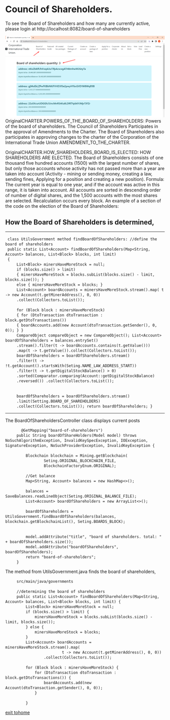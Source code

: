 # Council of Shareholders.

To see the Board of Shareholders and how many are currently active, please login at http://localhost:8082/board-of-shareholders

![Board of Shareholders](../screenshots/board-of-shareholdersEng.png)
OriginalCHARTER.POWERS_OF_THE_BOARD_OF_SHAREHOLDERS: Powers of the board of shareholders.
The Council of Shareholders Participates in the approval of Amendments to the Charter.
The Board of Shareholders also participates in approving changes to the charter of the Corporation of the International Trade Union AMENDMENT_TO_THE_CHARTER.


OriginalCHARTER.HOW_SHAREHOLDERS_BOARD_IS_ELECTED: HOW SHAREHOLDERS ARE ELECTED.
The Board of Shareholders consists of one thousand five hundred accounts (1500) with the largest number of shares,
but only those accounts whose activity has not passed more than a year are taken into account (Activity - mining or sending money, creating a law, sending fines,
Applying for a position and creating a new position).
Formula: The current year is equal to one year, and if the account was active in this range, it is taken into account.
All accounts are sorted in descending order of number of digital shares, and the 1,500 accounts with the most shares are selected. Recalculation occurs every block.
An example of a section of the code on the election of the Board of Shareholders:


## How the Board of Shareholders is determined,

---
     class UtilsGovernment method findBoardOfShareholders: //define the board of shareholders
     public static List<Account> findBoardOfShareholders(Map<String, Account> balances, List<Block> blocks, int limit)
     {
         List<Block> minersHaveMoreStock = null;
         if (blocks.size() > limit)
         { minersHaveMoreStock = blocks.subList(blocks.size() - limit, blocks.size()); }
         else { minersHaveMoreStock = blocks; }
         List<Account> boardAccounts = minersHaveMoreStock.stream().map( t -> new Account(t.getMinerAddress(), 0, 0))
         .collect(Collectors.toList());
        
         for (Block block : minersHaveMoreStock)
         { for (DtoTransaction dtoTransaction : block.getDtoTransactions())
         { boardAccounts.add(new Account(dtoTransaction.getSender(), 0, 0)); } }
         CompareObject compareObject = new CompareObject(); List<Account> boardOfShareholders = balances.entrySet()
         .stream().filter(t -> boardAccounts.contains(t.getValue()))
         .map(t -> t.getValue()).collect(Collectors.toList());
         boardOfShareholders = boardOfShareholders.stream()
         .filter(t -> !t.getAccount().startsWith(Seting.NAME_LAW_ADDRESS_START))
         .filter(t -> t.getDigitalStockBalance() > 0)
         .sorted(Comparator.comparing(Account::getDigitalStockBalance)
         .reversed()) .collect(Collectors.toList());


         boardOfShareholders = boardOfShareholders.stream()
         .limit(Setting.BOARD_OF_SHAREHOLDERS)
         .collect(Collectors.toList()); return boardOfShareholders; }
---

The BoardOfShareholdersController class displays current posts

````
       @GetMapping("board-of-shareholders")
     public String boardOfShareHolders(Model model) throws NoSuchAlgorithmException, InvalidKeySpecException, IOException, SignatureException, NoSuchProviderException, InvalidKeyException {

         Blockchain blockchain = Mining.getBlockchain(
                 Seting.ORIGINAL_BLOCKCHAIN_FILE,
                 BlockchainFactoryEnum.ORIGINAL);

         //Get balance
         Map<String, Account> balances = new HashMap<>();

         balances = SaveBalances.readLineObject(Seting.ORIGINAL_BALANCE_FILE);
         List<Account> boardOfShareholders = new ArrayList<>();

         boardOfShareholders = UtilsGovernment.findBoardOfShareholders(balances, blockchain.getBlockchainList(), Seting.BOARDS_BLOCK);


         model.addAttribute("title", "board of shareholders. total: " + boardOfShareholders.size());
         model.addAttribute("boardOfShareholders", boardOfShareholders);
         return "board-of-shareholders";
     }

````

The method from UtilsGovernment.java finds the board of shareholders,

```
     src/main/java/governments
    
     //determining the board of shareholders
     public static List<Account> findBoardOfShareholders(Map<String, Account> balances, List<Block> blocks, int limit) {
         List<Block> minersHaveMoreStock = null;
         if (blocks.size() > limit) {
             minersHaveMoreStock = blocks.subList(blocks.size() - limit, blocks.size());
         } else {
             minersHaveMoreStock = blocks;
         }
         List<Account> boardAccounts = minersHaveMoreStock.stream().map(
                         t -> new Account(t.getMinerAddress(), 0, 0))
                 .collect(Collectors.toList());

         for (Block block : minersHaveMoreStock) {
             for (DtoTransaction dtoTransaction : block.getDtoTransactions()) {
                 boardAccounts.add(new Account(dtoTransaction.getSender(), 0, 0));
             }

         }
```

[exit tohome](./documentationEng.md)